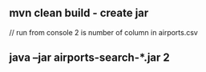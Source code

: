 ## mvn clean build - create jar

// run from console 2 is number of column in airports.csv
## java –jar airports-search-*.jar 2 

